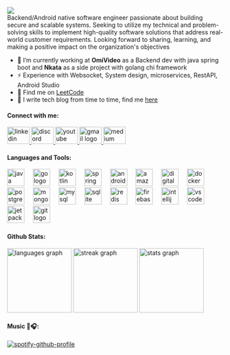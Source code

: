 <div align="left">
  <img src="https://visitor-badge.laobi.icu/badge?page_id=eflexcode.eflexcode&"  />
</div>
Backend/Android native software engineer passionate about building secure and scalable systems. Seeking to utilize my technical and problem-solving skills to implement high-quality software solutions that address real-world customer requirements. Looking forward to sharing, learning, and making a positive impact on the organization's objectives


- 🔭 I’m currently working at **OmiVideo** as a Backend dev with java spring boot and **Nkata** as a side project with golang chi framework
- ⚡ Experience with Websocket, System design, microservices, RestAPI, Android Studio
- 🤖 Find me on <a href="https://leetcode.com/u/Larrex/">LeetCode</a>
- 📝 I write tech blog from time to time, find me <a href="https://medium.com/@ezelarry379">here</a>

<h4 align="left">Connect with me:</h4>
<div align="left">
  <a href="https://www.linkedin.com/in/eze-ifeanyi-7517b41a0/" target="_blank">
    <img src="https://raw.githubusercontent.com/maurodesouza/profile-readme-generator/master/src/assets/icons/social/linkedin/default.svg" width="52" height="40" alt="linkedin logo"  />
  </a>
  <a href="https://discord.com/users/5557" target="_blank">
    <img src="https://raw.githubusercontent.com/maurodesouza/profile-readme-generator/master/src/assets/icons/social/discord/default.svg" width="52" height="40" alt="discord logo"  />
  </a>
  <a href="https://www.youtube.com/@codingwithifeanyi5379" target="_blank">
    <img src="https://raw.githubusercontent.com/maurodesouza/profile-readme-generator/master/src/assets/icons/social/youtube/default.svg" width="52" height="40" alt="youtube logo"  />
  </a>
  <a href="mailto:ezelarry379@gmail.com.com?subject=Looking to employ you.&body=When would you be available for a meeting for a quick intro" target="_blank">
    <img src="https://raw.githubusercontent.com/maurodesouza/profile-readme-generator/master/src/assets/icons/social/gmail/default.svg" width="52" height="40" alt="gmail logo"  />
  </a>
   </a>
  <a href="https://medium.com/@ezelarry379" target="_blank">
    <img src="https://raw.githubusercontent.com/maurodesouza/profile-readme-generator/master/src/assets/icons/social/medium/default.svg" width="52" height="40" alt="medium logo"  />
  </a>
</div>
<p align="left">
</p>

<h4 align="left">Languages and Tools:</h4>
<div align="left">
  <img src="https://cdn.jsdelivr.net/gh/devicons/devicon/icons/java/java-original.svg" height="40" alt="java logo"  />
  <img width="12" />
  <img src="https://cdn.jsdelivr.net/gh/devicons/devicon/icons/go/go-original.svg" height="40" alt="go logo"  />
  <img width="12" />
  <img src="https://cdn.jsdelivr.net/gh/devicons/devicon/icons/kotlin/kotlin-original.svg" height="40" alt="kotlin logo"  />
  <img width="12" />
  <img src="https://cdn.jsdelivr.net/gh/devicons/devicon/icons/spring/spring-original.svg" height="40" alt="spring logo"  />
  <img width="12" />
  <img src="https://cdn.jsdelivr.net/gh/devicons/devicon/icons/androidstudio/androidstudio-original.svg" height="40" alt="androidstudio logo"  />
  <img width="12" />
  <img src="https://cdn.jsdelivr.net/gh/devicons/devicon/icons/amazonwebservices/amazonwebservices-line-wordmark.svg" height="40" alt="amazonwebservices logo"  />
  <img width="12" />
  <img src="https://cdn.jsdelivr.net/gh/devicons/devicon/icons/digitalocean/digitalocean-original.svg" height="40" alt="digitalocean logo"  />
  <img width="12" />
  <img src="https://cdn.jsdelivr.net/gh/devicons/devicon/icons/docker/docker-original.svg" height="40" alt="docker logo"  />
  <img width="12" />
  <img src="https://cdn.jsdelivr.net/gh/devicons/devicon/icons/postgresql/postgresql-original.svg" height="40" alt="postgresql logo"  />
  <img width="12" />
  <img src="https://cdn.jsdelivr.net/gh/devicons/devicon/icons/mongodb/mongodb-original.svg" height="40" alt="mongodb logo"  />
  <img width="12" />
  <img src="https://cdn.jsdelivr.net/gh/devicons/devicon/icons/mysql/mysql-original.svg" height="40" alt="mysql logo"  />
  <img width="12" />
  <img src="https://cdn.jsdelivr.net/gh/devicons/devicon/icons/sqlite/sqlite-original.svg" height="40" alt="sqlite logo"  />
  <img width="12" />
  <img src="https://cdn.jsdelivr.net/gh/devicons/devicon/icons/redis/redis-original.svg" height="40" alt="redis logo"  />
  <img width="12" />
  <img src="https://cdn.jsdelivr.net/gh/devicons/devicon/icons/firebase/firebase-plain.svg" height="40" alt="firebase logo"  />
  <img width="12" />
  <img src="https://cdn.jsdelivr.net/gh/devicons/devicon/icons/intellij/intellij-original.svg" height="40" alt="intellij logo"  />
  <img width="12" />
  <img src="https://cdn.jsdelivr.net/gh/devicons/devicon/icons/vscode/vscode-original.svg" height="40" alt="vscode logo" >
  <img width="12" />
  <img src="https://cdn.jsdelivr.net/gh/devicons/devicon/icons/jetpackcompose/jetpackcompose-original.svg" height="40" alt="jetpackcompose logo"  />
  <img width="12" />
  <img src="https://cdn.jsdelivr.net/gh/devicons/devicon/icons/git/git-original.svg" height="40" alt="git logo"  />

</div>

<p></p>

<h4 align="left">Github Stats:</h4>

<p></p>
<div align="left">
  <img src="https://github-readme-stats.vercel.app/api/top-langs?username=eflexcode&locale=en&hide_title=false&layout=compact&card_width=220&theme=dracula&hide_border=false&order=2" height="150" alt="languages graph"/>
  
<img src="https://streak-stats.demolab.com?user=eflexcode&locale=en&mode=daily&theme=dracula&hide_border=false&border_radius=5&card_width=320&order=3" height="150" alt="streak graph" />

<img src="https://github-readme-stats.vercel.app/api?username=eflexcode&hide_title=false&hide_rank=false&show_icons=true&include_all_commits=true&count_private=true&disable_animations=false&card_width=180&theme=dracula&locale=en&hide_border=false&order=1" height="150" alt="stats graph"/>
  
</div>

<p></p>

<h4 align="left">Music 👀🎧:</h4>

[![spotify-github-profile](https://spotify-github-profile.kittinanx.com/api/view?uid=31lsqzct473uav23lmzimzsxylsi&cover_image=true&theme=spotify-embed&show_offline=false&background_color=121212&interchange=false&bar_color=53b14f&bar_color_cover=false&mode=dark)](https://github.com/kittinan/spotify-github-profile)
